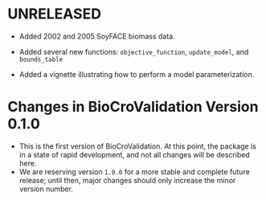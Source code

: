 <!--
This file should document all significant changes brought about by each new
release.

All changes related to a particular release should be collected under a heading
specifying the version number of that release, such as
"# Changes in BioCroValidation Version 2.0.0". The individual changes should be
listed as bullet points and categorized under "## Major Changes",
"## Minor Changes", or "## Bug Fixes" following the major.minor.patch structure
of semantic versioning, or variants of these such as
"## Minor User-Facing Changes".

To facilitate this, when a feature on a feature branch is completed and a pull
request is being prepared, a new section should be added at the top of this file
under the heading "# UNRELEASED"; it should list all the important changes made
on the feature branch.

Then, when it comes time to merge the feature branch into `develop`, the new
"# UNRELEASED" section is transferred into the `develop` branch's version of
NEWS.md, or, if the `develop` branch already has an "# UNRELEASED" section in
its version of NEWS.md, the feature branch's "# UNRELEASED" section will be
integrated into the one on the `develop` branch. (This process of integrating
the two "# UNRELEASED" sections will likely be part of resolving an inevitable
merge conflict.)

Finally, when a new release is made, "# UNRELEASED" should be replaced by a
heading with the new version number, such as
"# Changes in BioCroValidation Version 2.0.0". This section will combine the
draft release notes for all features that have been added since the previous
release.

In the case of a hotfix, a short section headed by the new release number should
be directly added to this file to describe the related changes.
-->

# UNRELEASED

- Added 2002 and 2005 SoyFACE biomass data.

- Added several new functions: `objective_function`, `update_model`, and
  `bounds_table`

- Added a vignette illustrating how to perform a model parameterization.

# Changes in BioCroValidation Version 0.1.0

- This is the first version of BioCroValidation. At this point, the package is
  in a state of rapid development, and not all changes will be described here.
- We are reserving version `1.0.0` for a more stable and complete future
  release; until then, major changes should only increase the minor version
  number.
